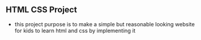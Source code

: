 ##  HTML CSS Project


-   this project purpose is to make a simple but reasonable looking website for kids to learn  html and css by implementing it
 
